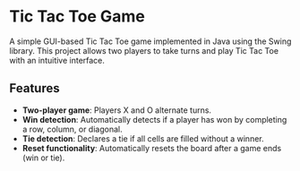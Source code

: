 # Tic Tac Toe Game

A simple GUI-based Tic Tac Toe game implemented in Java using the Swing library. This project allows two players to take turns and play Tic Tac Toe with an intuitive interface.

## Features

- **Two-player game**: Players X and O alternate turns.
- **Win detection**: Automatically detects if a player has won by completing a row, column, or diagonal.
- **Tie detection**: Declares a tie if all cells are filled without a winner.
- **Reset functionality**: Automatically resets the board after a game ends (win or tie).
